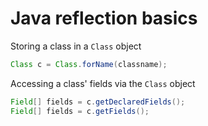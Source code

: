 # Java reflection basics

Storing a class in a `Class` object
```java
Class c = Class.forName(classname);
```

Accessing a class' fields via the `Class` object
```java
Field[] fields = c.getDeclaredFields();
Field[] fields = c.getFields();
```

